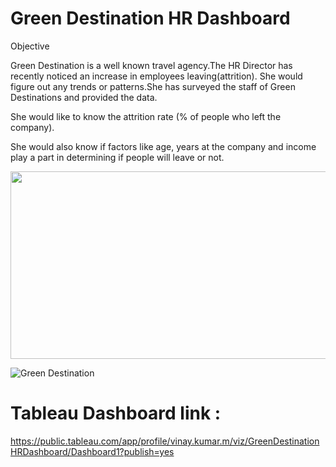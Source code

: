 
# Green Destination HR Dashboard

Objective

Green Destination is a well known travel agency.The HR Director has recently noticed an increase in employees leaving(attrition). She would figure out any trends or patterns.She has surveyed the staff of Green Destinations and provided the data. 

She would like to know the attrition rate (% of people who left the company).

She would also know if factors like age, years at the company and income play a part in determining if people will leave or not.

<div align="left">
  <img height="300" width="800" src="https://successive.cloud/wp-content/uploads/2022/04/Data-Analytics-Benefits-768x403.png"  />
</div>

![Green Destination](https://github.com/VINAYDA11061/Green-Destination-Project/assets/125648329/b381cddb-ce11-4a1a-8079-e498b592f377)

# Tableau Dashboard link : 

https://public.tableau.com/app/profile/vinay.kumar.m/viz/GreenDestinationHRDashboard/Dashboard1?publish=yes 

 
